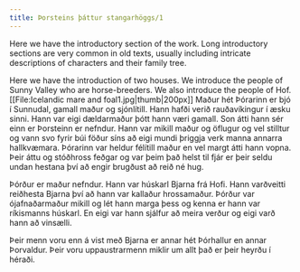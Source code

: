 ```yaml
---
title: Þorsteins þáttur stangarhöggs/1
---
```


Here we have the introductory section of the work. Long introductory sections are very common in old texts, usually including intricate descriptions of characters and their family tree.

Here we have the introduction of two houses. We introduce the people of Sunny Valley who are horse-breeders. We also introduce the people of Hof.
[[File:Icelandic mare and foal1.jpg|thumb|200px]] 
<Book>
Maður hét Þórarinn er bjó í Sunnudal, gamall maður og sjónlítill. Hann hafði verið rauðavíkingur í æsku sinni. Hann var eigi dældarmaður þótt hann væri gamall. Son átti hann sér einn er Þorsteinn er nefndur. Hann var mikill maður og öflugur og vel stilltur og vann svo fyrir búi föður síns að eigi mundi þriggja verk manna annarra hallkvæmara. Þórarinn var heldur félítill maður en vel margt átti hann vopna. Þeir áttu og stóðhross feðgar og var þeim það helst til fjár er þeir seldu undan hestana því að engir brugðust að reið né hug.

Þórður er maður nefndur. Hann var húskarl Bjarna frá Hofi. Hann varðveitti reiðhesta Bjarna því að hann var kallaður hrossamaður. Þórður var ójafnaðarmaður mikill og lét hann marga þess og kenna er hann var ríkismanns húskarl. En eigi var hann sjálfur að meira verður og eigi varð hann að vinsælli.

Þeir menn voru enn á vist með Bjarna er annar hét Þórhallur en annar Þorvaldur. Þeir voru uppaustrarmenn miklir um allt það er þeir heyrðu í héraði.

</Book>
